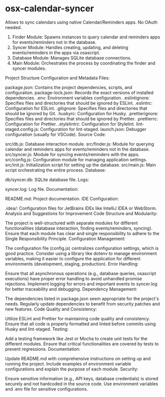 # osx-calendar-syncer

Allows to sync calendars using native Calendar/Reminders apps. No OAuth needed.

1. Finder Module: Spawns instances to query calendar and reminders apps for events/reminders not in the database.
1. Syncer Module: Handles creating, updating, and deleting events/reminders in the apps via osascript.
1. Database Module: Manages SQLite database connections.
1. Main Module: Orchestrates the process by coordinating the finder and syncer modules.

Project Structure
Configuration and Metadata Files:

package.json: Contains the project dependencies, scripts, and configuration.
package-lock.json: Records the exact versions of installed dependencies.
.env: Environment variables configuration.
.eslintignore: Specifies files and directories that should be ignored by ESLint.
.eslintrc: Configuration for ESLint.
.gitignore: Specifies files and directories that should be ignored by Git.
.huskyrc: Configuration for Husky.
.prettierignore: Specifies files and directories that should be ignored by Prettier.
.prettierrc: Configuration for Prettier.
.stylelintrc: Configuration for Stylelint.
lint-staged.config.js: Configuration for lint-staged.
launch.json: Debugger configuration (usually for VSCode).
Source Code:

src/db.js: Database interaction module.
src/finder.js: Module for querying calendar and reminders apps for events/reminders not in the database.
src/syncer.js: Module for syncing events/reminders with the apps.
src/config.js: Configuration module for managing application settings.
src/init.js: Initialization script for setting up the database.
src/main.js: Main script orchestrating the entire process.
Database:

db/syncer.db: SQLite database file.
Logs:

syncer.log: Log file.
Documentation:

README.md: Project documentation.
IDE Configuration:

.idea/: Configuration files for JetBrains IDEs like IntelliJ IDEA or WebStorm.
Analysis and Suggestions for Improvement
Code Structure and Modularity:

The project is well-structured with separate modules for different functionalities (database interaction, finding
events/reminders, syncing).
Ensure that each module has clear and single responsibility to adhere to the Single Responsibility Principle.
Configuration Management:

The configuration file (config.js) centralizes configuration settings, which is good practice.
Consider using a library like dotenv to manage environment variables, making it easier to configure the application for
different environments (development, staging, production).
Error Handling:

Ensure that all asynchronous operations (e.g., database queries, osascript executions) have proper error handling to
avoid unhandled promise rejections.
Implement logging for errors and important events to syncer.log for better traceability and debugging.
Dependency Management:

The dependencies listed in package.json seem appropriate for the project's needs.
Regularly update dependencies to benefit from security patches and new features.
Code Quality and Consistency:

Utilize ESLint and Prettier for maintaining code quality and consistency.
Ensure that all code is properly formatted and linted before commits using Husky and lint-staged.
Testing:

Add a testing framework like Jest or Mocha to create unit tests for the different modules.
Ensure that critical functionalities are covered by tests to prevent regressions.
Documentation:

Update README.md with comprehensive instructions on setting up and running the project.
Include examples of environment variable configurations and explain the purpose of each module.
Security:

Ensure sensitive information (e.g., API keys, database credentials) is stored securely and not hardcoded in the source
code.
Use environment variables and .env file for sensitive configurations.
